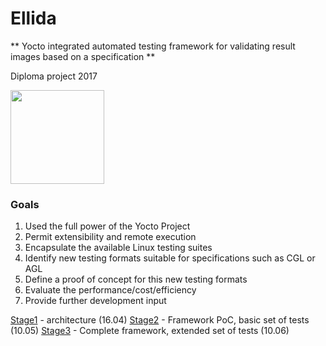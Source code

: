 # Ellida

** Yocto integrated automated testing framework for validating result images based on a specification **

Diploma project 2017

<img src="https://s-media-cache-ak0.pinimg.com/736x/5a/76/dd/5a76dd560d3550f6aba646b2667f0eb6.jpg" width=150>

### Goals

1. Used the full power of the Yocto Project
2. Permit extensibility and remote execution
3. Encapsulate the available Linux testing suites
4. Identify new testing formats suitable for specifications such as CGL or AGL
5. Define a proof of concept for this new testing formats
6. Evaluate the performance/cost/efficiency
7. Provide further development input


[Stage1](https://github.com/VoltBit/diploma/blob/master/stage1.md) - architecture (16.04)
[Stage2](https://github.com/VoltBit/ellida) - Framework PoC, basic set of tests (10.05)
[Stage3](https://github.com/VoltBit/ellida) - Complete framework, extended set of tests (10.06)

